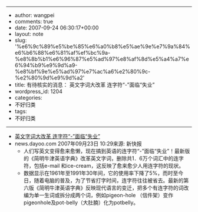 - --
- author: wangpei
- comments: true
- date: 2007-09-24 06:30:17+00:00
- layout: note
- slug: '%e6%9c%89%e5%be%85%e6%a0%b8%e5%ae%9e%e7%9a%84%e6%b6%88%e6%81%af%ef%bc%9a-%e8%8b%b1%e6%96%87%e5%ad%97%e8%af%8d%e5%a4%a7%e6%94%b9%e9%9d%a9-%e8%bf%9e%e5%ad%97%e7%ac%a6%e2%80%9c-%e2%80%9d%e9%9d%a2'
- title: 有待核实的消息： 英文字词大改革 连字符“-”面临“失业”
- wordpress_id: 1204
- categories:
- 不好归类
- tags:
- 不好归类
- --
- [英文字词大改革 连字符“-”面临“失业”](http://news.dayoo.com/world/news/2007-09/23/content_3056636.htm)
- news.dayoo.com 2007年09月23日 10:29来源: 新快报
    - 人们写英文变得愈来愈懒，现在搞到英语的连字符“-”面临“失业”！最新版的《简明牛津英语字典》改革英文字词，删除共1．6万个词汇中的连字符，包括e-mail 和ice-cream，这反映了愈来愈少人用连字符的现状。
    - 数据显示在1961年至1991年30年间，它的使用率下降了5%，而时至今日，随着电脑的普及，为了节省打字时间，连字符往往被省去。最新的第六版《简明牛津英语字典》反映现代语言的变迁，把多个有连字符的词改编为单一生词或拆分成两个词，例如pigeon-hole （信件架）变作pigeonhole及pot-belly（大肚腩）化为potbelly。
